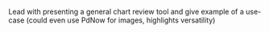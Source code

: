 Lead with presenting a general chart review tool and give example of a use-case (could even use PdNow for images, highlights versatility)
